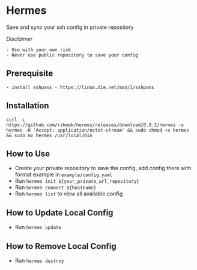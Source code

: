 # Hermes

Save and sync your ssh config in private repository

*Disclaimer*
```
- Use with your own risk
- Never use public repository to save your config
```

## Prerequisite

```
- install sshpass - https://linux.die.net/man/1/sshpass
```

## Installation

```
curl -L https://github.com/rzkmak/hermes/releases/download/0.0.2/hermes -o hermes -H 'Accept: application/octet-stream' && sudo chmod +x hermes && sudo mv hermes /usr/local/bin
```

## How to Use

- Create your private repository to save the config, add config there with format example in `example/config.yaml`
- Run `hermes init ${your_private_url_repository}`
- Run `hermes connect ${hostname}`
- Run `hermes list` to view all available config

## How to Update Local Config

- Run `hermes update`


## How to Remove Local Config

- Run `hermes destroy`
